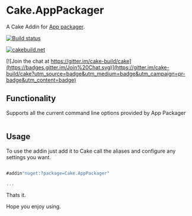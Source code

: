 # Cake.AppPackager

A Cake Addin for [App packager](https://msdn.microsoft.com/en-us/library/windows/desktop/hh446767(v=vs.85).aspx).

[![Build status](https://ci.appveyor.com/api/projects/status/vj5f1md7k7jucml7?svg=true)](https://ci.appveyor.com/project/phillipsj/cake-apppackager)

[![cakebuild.net](https://img.shields.io/badge/WWW-cakebuild.net-blue.svg)](http://cakebuild.net/)

[![Join the chat at https://gitter.im/cake-build/cake](https://badges.gitter.im/Join%20Chat.svg)](https://gitter.im/cake-build/cake?utm_source=badge&utm_medium=badge&utm_campaign=pr-badge&utm_content=badge)

## Functionality

Supports all the current command line options provided by App Packager
```cmd

```

## Usage

To use the addin just add it to Cake call the aliases and configure any settings you want.

```csharp

#addin"nuget:?package=Cake.AppPackager"

...

```

Thats it. 

Hope you enjoy using.
